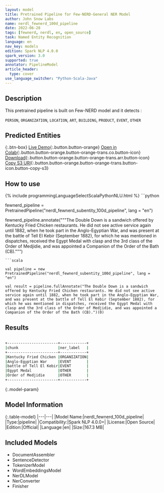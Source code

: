 ```yaml
---
layout: model
title: Pretrained Pipeline for Few-NERD-General NER Model
author: John Snow Labs
name: nerdl_fewnerd_100d_pipeline
date: 2022-06-28
tags: [fewnerd, nerdl, en, open_source]
task: Named Entity Recognition
language: en
nav_key: models
edition: Spark NLP 4.0.0
spark_version: 3.0
supported: true
annotator: PipelineModel
article_header:
  type: cover
use_language_switcher: "Python-Scala-Java"
---
```


## Description

This pretrained pipeline is built on Few-NERD model and it detects :

`PERSON`, `ORGANIZATION`, `LOCATION`, `ART`, `BUILDING`, `PRODUCT`, `EVENT`, `OTHER`

## Predicted Entities



{:.btn-box}
[Live Demo](https://demo.johnsnowlabs.com/public/NER_FEW_NERD/){:.button.button-orange}
[Open in Colab](https://colab.research.google.com/github/JohnSnowLabs/spark-nlp-workshop/blob/master/tutorials/streamlit_notebooks/NER_FewNERD.ipynb){:.button.button-orange.button-orange-trans.co.button-icon}
[Download](https://s3.amazonaws.com/auxdata.johnsnowlabs.com/public/models/nerdl_fewnerd_100d_pipeline_en_4.0.0_3.0_1656388980361.zip){:.button.button-orange.button-orange-trans.arr.button-icon}
[Copy S3 URI](s3://auxdata.johnsnowlabs.com/public/models/nerdl_fewnerd_100d_pipeline_en_4.0.0_3.0_1656388980361.zip){:.button.button-orange.button-orange-trans.button-icon.button-copy-s3}

## How to use



<div class="tabs-box" markdown="1">
{% include programmingLanguageSelectScalaPythonNLU.html %}
```python

fewnerd_pipeline = PretrainedPipeline("nerdl_fewnerd_subentity_100d_pipeline", lang = "en")

fewnerd_pipeline.annotate("""The Double Down is a sandwich offered by Kentucky Fried Chicken restaurants. He did not see active service again until 1882, when he took part in the Anglo-Egyptian War, and was present at the battle of Tell El Kebir (September 1882), for which he was mentioned in dispatches, received the Egypt Medal with clasp and the 3rd class of the Order of Medjidie, and was appointed a Companion of the Order of the Bath (CB).""")
```
```scala

val pipeline = new PretrainedPipeline("nerdl_fewnerd_subentity_100d_pipeline", lang = "en")

val result = pipeline.fullAnnotate("The Double Down is a sandwich offered by Kentucky Fried Chicken restaurants. He did not see active service again until 1882, when he took part in the Anglo-Egyptian War, and was present at the battle of Tell El Kebir (September 1882), for which he was mentioned in dispatches, received the Egypt Medal with clasp and the 3rd class of the Order of Medjidie, and was appointed a Companion of the Order of the Bath (CB).")(0)
```
</div>

## Results

```bash

+-----------------------+------------+
|chunk                  |ner_label   |
+-----------------------+------------+
|Kentucky Fried Chicken |ORGANIZATION|
|Anglo-Egyptian War     |EVENT       |
|battle of Tell El Kebir|EVENT       |
|Egypt Medal            |OTHER       |
|Order of Medjidie      |OTHER       |
+-----------------------+------------+
```

{:.model-param}
## Model Information

{:.table-model}
|---|---|
|Model Name:|nerdl_fewnerd_100d_pipeline|
|Type:|pipeline|
|Compatibility:|Spark NLP 4.0.0+|
|License:|Open Source|
|Edition:|Official|
|Language:|en|
|Size:|167.3 MB|

## Included Models

- DocumentAssembler
- SentenceDetector
- TokenizerModel
- WordEmbeddingsModel
- NerDLModel
- NerConverter
- Finisher